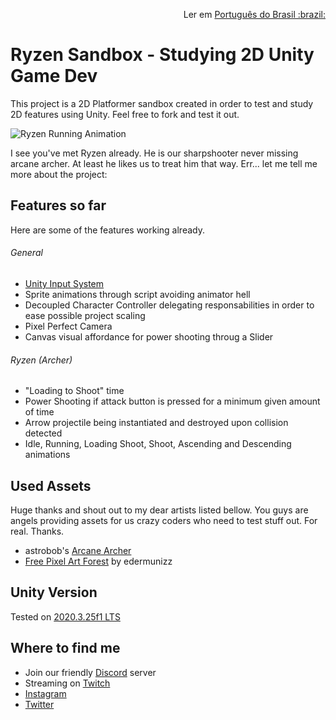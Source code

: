 <p align="right">
  Ler em <a href="README.pt-br.md">Português do Brasil :brazil:</a>
</p>

# Ryzen Sandbox - Studying 2D Unity Game Dev

This project is a 2D Platformer sandbox created in order to test and study 2D features using Unity. Feel free to fork and test it out.

![Ryzen Running Animation](https://img.itch.zone/aW1hZ2UvOTA2NjA3LzUxMjExMTAuZ2lm/original/pxapC%2B.gif)

I see you've met Ryzen already. He is our sharpshooter never missing arcane archer. At least he likes us to treat him that way. Err... let me tell me more about the project:

## Features so far

Here are some of the features working already.

###### General

- [Unity Input System](https://docs.unity3d.com/Packages/com.unity.inputsystem@1.0/manual/QuickStartGuide.html)
- Sprite animations through script avoiding animator hell
- Decoupled Character Controller delegating responsabilities in order to ease possible project scaling
- Pixel Perfect Camera
- Canvas visual affordance for power shooting throug a Slider

###### Ryzen (Archer)

- "Loading to Shoot" time
- Power Shooting if attack button is pressed for a minimum given amount of time
- Arrow projectile being instantiated and destroyed upon collision detected
- Idle, Running, Loading Shoot, Shoot, Ascending and Descending animations

## Used Assets

Huge thanks and shout out to my dear artists listed bellow. You guys are angels providing
assets for us crazy coders who need to test stuff out. For real. Thanks.

- astrobob's [Arcane Archer](https://astrobob.itch.io/arcane-archer)
- [Free Pixel Art Forest](https://edermunizz.itch.io/free-pixel-art-forest) by edermunizz

## Unity Version

Tested on [2020.3.25f1 LTS](https://unity3d.com/pt/unity/whats-new/2020.3.25)

## Where to find me

- Join our friendly [Discord](https://discord.gg/uvgWxNPk) server
- Streaming on [Twitch](https://twitch.tv/indiegabo_dev)
- [Instagram](https://instagram.com/indiegabo)
- [Twitter](https://twitter.com/indiegabo)
